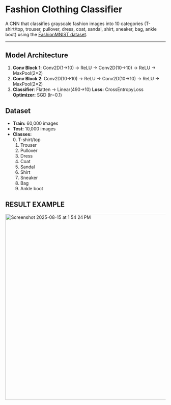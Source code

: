# Fashion Clothing Classifier

A CNN that classifies grayscale fashion images into 10 categories (T-shirt/top, trouser, pullover, dress, coat, sandal, shirt, sneaker, bag, ankle boot) using the [FashionMNIST dataset](https://github.com/zalandoresearch/fashion-mnist).

---

## Model Architecture
1. **Conv Block 1**: Conv2D(1→10) → ReLU → Conv2D(10→10) → ReLU → MaxPool(2×2)  
2. **Conv Block 2**: Conv2D(10→10) → ReLU → Conv2D(10→10) → ReLU → MaxPool(2×2)  
3. **Classifier**: Flatten → Linear(490→10)
**Loss:** CrossEntropyLoss
**Optimizer:** SGD (lr=0.1) 

## Dataset
- **Train:** 60,000 images  
- **Test:** 10,000 images   
- **Classes:**  
  0. T-shirt/top  
  1. Trouser  
  2. Pullover  
  3. Dress  
  4. Coat  
  5. Sandal  
  6. Shirt  
  7. Sneaker  
  8. Bag  
  9. Ankle boot



## RESULT EXAMPLE

<img width="570" height="582" alt="Screenshot 2025-08-15 at 1 54 24 PM" src="https://github.com/user-attachments/assets/957c8f7a-fbcd-420a-81bb-463f7366c155" />
